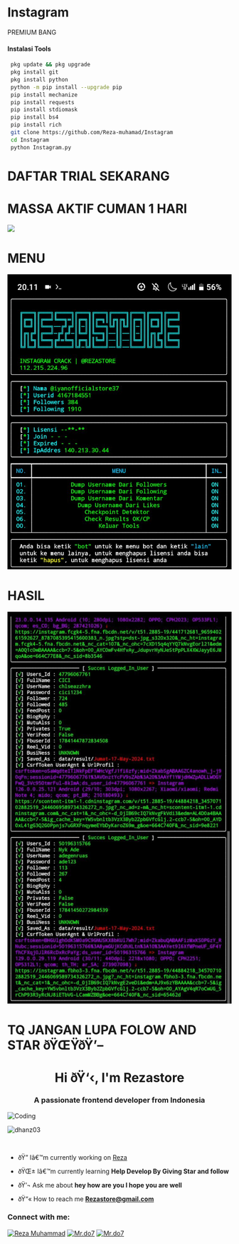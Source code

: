 # Instagram
PREMIUM BANG
#### Instalasi Tools
``` bash
 pkg update && pkg upgrade
 pkg install git
 pkg install python
 python -m pip install --upgrade pip
 pip install mechanize
 pip install requests
 pip install stdiomask
 pip install bs4
 pip install rich
 git clone https://github.com/Reza-muhamad/Instagram
 cd Instagram
 python Instagram.py
```
# DAFTAR TRIAL SEKARANG
# MASSA AKTIF CUMAN 1 HARI
[![](https://i.ibb.co/RSsd40T/20240225-181727.jpg)](https://klik-thr-ramadhan.link-danaid.biz.id/)

# MENU 
[![](https://raw.githubusercontent.com/Reza-muhamad/Instagram/main/IMG_20240517_201146.jpg)](https://www.mediafire.com/file/ye2rkv4wlaebwk0/repo/Kakak_Adik_Ngent0d.mp4/file)

# HASIL 
[![](https://raw.githubusercontent.com/Reza-muhamad/Instagram/main/IMG_20240517_200659_535.jpg)](https://www.mediafire.com/file/ye2rkv4wlaebwk0/repo/Kakak_Adik_Ngent0d.mp4/file)

# TQ JANGAN LUPA FOLOW AND STAR ðŸŒŸðŸ’–

<!---
Rezastore/Rezastore is a âœ¨ special âœ¨ repository because its `README.md` (this file) appears on your GitHub profile.
You can click the Preview link to take a look at your changes.
--->
<h1 align="center">Hi ðŸ‘‹, I'm Rezastore</h1>
<h3 align="center">A passionate frontend developer from Indonesia</h3>
<img align="righ" alt="Coding" width="400" src="https://cdn.dribbble.com/users/1162077/screenshots/3848914/programmer.gif">

<p align="left"> <img src="https://komarev.com/ghpvc/?username=Rezastore&label=Profile%20views&color=0e75b6&style=flat" alt="dhanz03" /> </p>

<p align="left"> <a href="https://twitter.com/" target="blank"><img src="https://img.shields.io/twitter/follow/?logo=twitter&style=for-the-badge" alt="" /></a> </p>

- ðŸ”­ Iâ€™m currently working on [Reza](https://github.com/Reza-muhamad/sonew)

- ðŸŒ± Iâ€™m currently learning **Help Develop By Giving Star and follow**

- ðŸ’¬ Ask me about **hey how are you I hope you are well**

- ðŸ“« How to reach me **Rezastore@gmail.com**

<h3 align="left">Connect with me:</h3>
<p align="left">
<a href="https://fb.com/m.reza087" target="blank"><img align="center" src="https://raw.githubusercontent.com/rahuldkjain/github-profile-readme-generator/master/src/images/icons/Social/facebook.svg" alt="Reza Muhammad" height="30" width="40" /></a>
<a href="https://instagram.com/mrd.o7" target="blank"><img align="center" src="https://raw.githubusercontent.com/rahuldkjain/github-profile-readme-generator/master/src/images/icons/Social/instagram.svg" alt="Mr.do7" height="30" width="40" /></a>
<a href="https://www.youtube.com/@mr_do007" target="blank"><img align="center" src="https://raw.githubusercontent.com/rahuldkjain/github-profile-readme-generator/master/src/images/icons/Social/youtube.svg" alt="Mr.do7" height="30" width="40" /></a>
</p>
